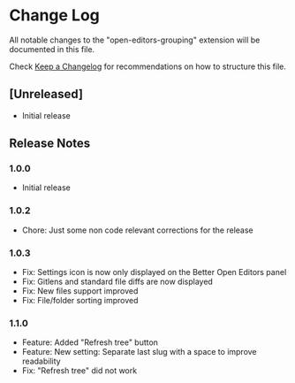 # Change Log

All notable changes to the "open-editors-grouping" extension will be documented in this file.

Check [Keep a Changelog](http://keepachangelog.com/) for recommendations on how to structure this file.

## [Unreleased]

- Initial release

## Release Notes

### 1.0.0

 * Initial release

### 1.0.2

 * Chore: Just some non code relevant corrections for the release

### 1.0.3

 * Fix: Settings icon is now only displayed on the Better Open Editors panel
 * Fix: Gitlens and standard file diffs are now displayed
 * Fix: New files support improved
 * Fix: File/folder sorting improved

### 1.1.0

 * Feature: Added "Refresh tree" button
 * Feature: New setting: Separate last slug with a space to improve readability
 * Fix: "Refresh tree" did not work


